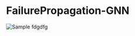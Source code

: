 # FailurePropagation-GNN
![Sample](https://github.com/AmrAbuAbdo/FailurePropagation-GNN/blob/master/sample.png)
fdgdfg
